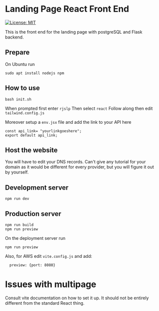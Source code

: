 # Landing Page React Front End 

[![License: MIT](https://img.shields.io/badge/License-MIT-yellow.svg)](https://opensource.org/licenses/MIT)


This is the front end for the landing page with postgreSQL and Flask backend. 

## Prepare 
On Ubuntu run 
```
sudo apt install nodejs npm
```
## How to use 

```
bash init.sh
```
When prompted first enter 
`rjslp`
Then select `react`
Follow along then edit `tailwind.config.js`

Moreover setup a `env.jsx` file and add the link to your API here 
```
const api_link= "yourlinkgoeshere";
export default api_link;
```
## Host the website

You will have to edit your DNS records. Can't give any tutorial for your domain as it would be different for every provider, but you will figure it out by yourself.

## Development server

```
npm run dev
```

## Production server 
```
npm run build 
npm run preview
```
On the deployment server run 
```
npm run preview

```
Also, for AWS edit `vite.config.js` and add:
```
  preview: {port: 8080}
```

# Issues with multipage 

Consult vite documentation on how to set it up. It should not be entirely different from the standard React thing. 